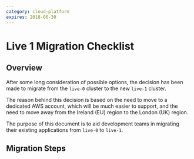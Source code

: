 ```yaml
---
category: cloud-platform
expires: 2018-06-30
---
```

# Live 1 Migration Checklist

## Overview
After some long consideration of possible options, the decision has been made to migrate from the `live-0` cluster to the new `live-1` cluster.

The reason behind this decision is based on the need to move to a dedicated AWS account, which will be much easier to support, and the need to move away from the Ireland (EU) region to the London (UK) region.

The purpose of this document is to aid development teams in migrating their existing applications from `live-0` to `live-1`.

## Migration Steps

